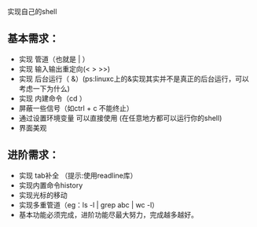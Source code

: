 实现自己的shell
## 基本需求：
* 实现 管道（也就是 | ）
* 实现 输入输出重定向(< > >>)
* 实现 后台运行（ &）(ps:linuxc上的&实现其实并不是真正的后台运行，可以考虑一下为什么)
* 实现 内建命令（cd ）
* 屏蔽一些信号（如ctrl + c 不能终止）
* 通过设置环境变量 可以直接使用 (在任意地方都可以运行你的shell)
* 界面美观
## 进阶需求：
* 实现 tab补全 （提示:使用readline库）
* 实现内置命令history
* 实现光标的移动
* 实现多重管道（eg：ls -l | grep abc | wc -l）
* 基本功能必须完成，进阶功能尽最大努力，完成越多越好。
